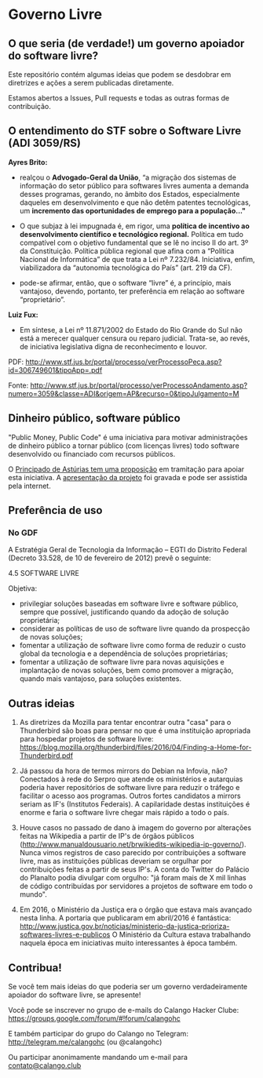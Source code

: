 # Governo Livre
## O que seria (de verdade!) um governo apoiador do software livre?

Este repositório contém algumas ideias que podem se desdobrar em diretrizes e ações a serem publicadas diretamente.
 
Estamos abertos a Issues, Pull requests e todas as outras formas de contribuição.

## O entendimento do STF sobre o Software Livre (ADI 3059/RS)

**Ayres Brito:**

 - realçou o **Advogado-Geral da União**, “a migração dos sistemas de informação do setor público para softwares livres aumenta a demanda desses programas, gerando, no âmbito dos Estados, especialmente daqueles em desenvolvimento e que não detêm patentes tecnológicas, um **incremento das oportunidades de emprego para a população..."**

 - O que subjaz à lei impugnada é, em rigor, uma **política de incentivo ao desenvolvimento científico e tecnológico regional.** Política em tudo compatível com o objetivo fundamental que se lê no inciso II do art. 3º da Constituição. Política pública regional que afina com a “Política Nacional de Informática” de que trata a Lei nº 7.232/84. Iniciativa, enfim, viabilizadora da “autonomia tecnológica do País” (art. 219 da CF).

 - pode-se afirmar, então, que o software “livre” é, a princípio, mais vantajoso, devendo, portanto, ter preferência em relação ao software “proprietário”.

**Luiz Fux:**

 - Em síntese, a Lei nº 11.871/2002 do Estado do Rio Grande do Sul não está a merecer qualquer censura ou reparo judicial. Trata-se, ao revés, de iniciativa legislativa digna de reconhecimento e louvor.

PDF: http://www.stf.jus.br/portal/processo/verProcessoPeca.asp?id=306749601&tipoApp=.pdf

Fonte: http://www.stf.jus.br/portal/processo/verProcessoAndamento.asp?numero=3059&classe=ADI&origem=AP&recurso=0&tipoJulgamento=M

## Dinheiro público, software público

"Public Money, Public Code" é uma iniciativa para motivar administrações de dinheiro público a tornar público (com licenças livres) todo software desenvolvido ou financiado com recursos públicos.

O [Principado de Astúrias tem uma proposição](Asturias/) em tramitação para apoiar esta iniciativa. A [apresentação da projeto](http://wmserver.jgpa.es:1935/vod/_definst_/jgpa/archive/default/mp4:I04296PX-47b4d856-h264_240p_mono.mp4/playlist.m3u8?start=6141&wowzaplaystart=6141000&wowzaplayduration=0&autoplay=true) foi gravada e pode ser assistida pela internet.

## Preferência de uso

### No GDF

A Estratégia Geral de Tecnologia da Informação – EGTI do Distrito Federal (Decreto 33.528, de 10 de fevereiro de 2012) prevê o seguinte:

4.5 SOFTWARE LIVRE

Objetiva:

- privilegiar soluções baseadas em software livre e software público, sempre que possível, justificando quando da adoção de solução proprietária;
- considerar as políticas de uso de software livre quando da prospecção de novas soluções;
- fomentar a utilização de software livre como forma de reduzir o custo global da tecnologia e a dependência de soluções proprietárias;
- fomentar a utilização de software livre para novas aquisições e implantação de novas soluções, bem como promover a migração, quando mais vantajoso, para soluções existentes.

## Outras ideias

 1) As diretrizes da Mozilla para tentar encontrar outra "casa" para o  Thunderbird são boas para pensar no que é uma instituição apropriada para hospedar projetos de software livre:
 https://blog.mozilla.org/thunderbird/files/2016/04/Finding-a-Home-for-Thunderbird.pdf

 2) Já passou da hora de termos mirrors do Debian na Infovia, não? Conectados à rede do Serpro que atende os ministérios e autarquias poderia haver repositórios de software livre para reduzir o tráfego e facilitar o acesso aos programas. Outros fortes candidatos a mirrors seriam as IF's (Institutos Federais). A capilaridade destas instituições é enorme e faria o software livre chegar mais rápido a todo o país.

 3) Houve casos no passado de dano à imagem do governo por alterações feitas na Wikipedia a partir de IP's de órgãos públicos  (http://www.manualdousuario.net/brwikiedits-wikipedia-ip-governo/). Nunca vimos registros de caso parecido por contribuições a software livre, mas as instituições públicas deveriam se orgulhar por contribuições feitas a partir de seus IP's. A conta do Twitter do Palácio do Planalto podia divulgar com orgulho: "já foram mais de X mil linhas de código contribuídas por servidores a projetos de software em todo o mundo".

 4) Em 2016, o Ministério da Justiça era o órgão que estava mais avançado nesta linha. A portaria que publicaram em abril/2016 é fantástica:
 http://www.justica.gov.br/noticias/ministerio-da-justica-prioriza-softwares-livres-e-publicos
 O Ministério da Cultura estava trabalhando naquela época em iniciativas muito interessantes à época também.

## Contribua!

Se você tem mais ideias do que poderia ser um governo verdadeiramente apoiador do software livre, se apresente! 

Você pode se inscrever no grupo de e-mails do Calango Hacker Clube: https://groups.google.com/forum/#!forum/calangohc

E também participar do grupo do Calango no Telegram: http://telegram.me/calangohc (ou @calangohc)

Ou participar anonimamente mandando um e-mail para contato@calango.club
